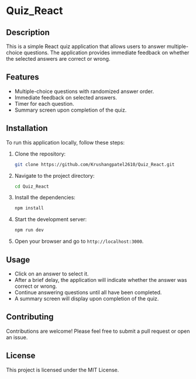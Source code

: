# Quiz_React

## Description
This is a simple React quiz application that allows users to answer multiple-choice questions. The application provides immediate feedback on whether the selected answers are correct or wrong.

## Features
- Multiple-choice questions with randomized answer order.
- Immediate feedback on selected answers.
- Timer for each question.
- Summary screen upon completion of the quiz.

## Installation
To run this application locally, follow these steps:

1. Clone the repository:
   ```bash
   git clone https://github.com/Krushangpatel2610/Quiz_React.git
   ```

2. Navigate to the project directory:
   ```bash
   cd Quiz_React
   ```

3. Install the dependencies:
   ```bash
   npm install
   ```

4. Start the development server:
   ```bash
   npm run dev
   ```

5. Open your browser and go to `http://localhost:3000`.

## Usage
- Click on an answer to select it.
- After a brief delay, the application will indicate whether the answer was correct or wrong.
- Continue answering questions until all have been completed.
- A summary screen will display upon completion of the quiz.

## Contributing
Contributions are welcome! Please feel free to submit a pull request or open an issue.

## License
This project is licensed under the MIT License.

